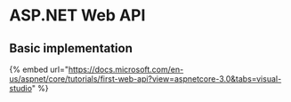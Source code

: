 # ASP.NET Web API

## Basic implementation

{% embed url="https://docs.microsoft.com/en-us/aspnet/core/tutorials/first-web-api?view=aspnetcore-3.0&tabs=visual-studio" %}

